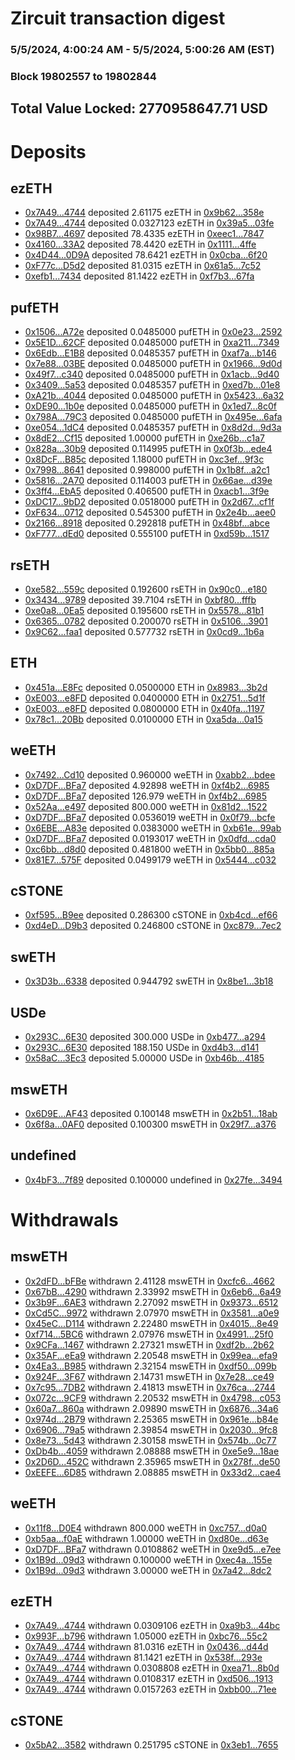 # Zircuit transaction digest
### 5/5/2024, 4:00:24 AM - 5/5/2024, 5:00:26 AM (EST)
### Block 19802557 to 19802844

## Total Value Locked: 2770958647.71 USD

# Deposits
## ezETH
- [0x7A49...4744](https://etherscan.io/address/0x7A493Be5c2ce014cD049Bf178a1ac0Db1B434744) deposited 2.61175 ezETH in [0x9b62...358e](https://etherscan.io/tx/0x7A493Be5c2ce014cD049Bf178a1ac0Db1B434744)
- [0x7A49...4744](https://etherscan.io/address/0x7A493Be5c2ce014cD049Bf178a1ac0Db1B434744) deposited 0.0327123 ezETH in [0x39a5...03fe](https://etherscan.io/tx/0x7A493Be5c2ce014cD049Bf178a1ac0Db1B434744)
- [0x98B7...4697](https://etherscan.io/address/0x98B7e317448702c5e16489B873910D662E554697) deposited 78.4335 ezETH in [0xeec1...7847](https://etherscan.io/tx/0x98B7e317448702c5e16489B873910D662E554697)
- [0x4160...33A2](https://etherscan.io/address/0x41604cF1204CF67f0C58d1aC1db84338713c33A2) deposited 78.4420 ezETH in [0x1111...4ffe](https://etherscan.io/tx/0x41604cF1204CF67f0C58d1aC1db84338713c33A2)
- [0x4D44...0D9A](https://etherscan.io/address/0x4D44Db475348d44Afaa5b6efa7d5CCA87aB90D9A) deposited 78.6421 ezETH in [0x0cba...6f20](https://etherscan.io/tx/0x4D44Db475348d44Afaa5b6efa7d5CCA87aB90D9A)
- [0xF77c...D5d2](https://etherscan.io/address/0xF77cDCc45c2BC8f0a107D14EEE5168cF1914D5d2) deposited 81.0315 ezETH in [0x61a5...7c52](https://etherscan.io/tx/0xF77cDCc45c2BC8f0a107D14EEE5168cF1914D5d2)
- [0xefb1...7434](https://etherscan.io/address/0xefb1886408c1889E85416a95305831146CE67434) deposited 81.1422 ezETH in [0xf7b3...67fa](https://etherscan.io/tx/0xefb1886408c1889E85416a95305831146CE67434)
## pufETH
- [0x1506...A72e](https://etherscan.io/address/0x1506B44552F170620C197A174945F66B725CA72e) deposited 0.0485000 pufETH in [0x0e23...2592](https://etherscan.io/tx/0x1506B44552F170620C197A174945F66B725CA72e)
- [0x5E1D...62CF](https://etherscan.io/address/0x5E1DE3fB2Be2C5C8c39c8f684f6A1E162eE162CF) deposited 0.0485000 pufETH in [0xa211...7349](https://etherscan.io/tx/0x5E1DE3fB2Be2C5C8c39c8f684f6A1E162eE162CF)
- [0x6Edb...E1B8](https://etherscan.io/address/0x6Edb5C281a5fC7c7b7866e90fEc3740679a7E1B8) deposited 0.0485357 pufETH in [0xaf7a...b146](https://etherscan.io/tx/0x6Edb5C281a5fC7c7b7866e90fEc3740679a7E1B8)
- [0x7e88...03BE](https://etherscan.io/address/0x7e882A94E2f1D49E78865CA672AAaaA55a2803BE) deposited 0.0485000 pufETH in [0x1966...9d0d](https://etherscan.io/tx/0x7e882A94E2f1D49E78865CA672AAaaA55a2803BE)
- [0x49f7...c340](https://etherscan.io/address/0x49f76251a978219D577f2d30E44B624F041ac340) deposited 0.0485000 pufETH in [0x1acb...9d40](https://etherscan.io/tx/0x49f76251a978219D577f2d30E44B624F041ac340)
- [0x3409...5a53](https://etherscan.io/address/0x340913fC3C29bdcbAb3f4D8F5EE6b189C33c5a53) deposited 0.0485357 pufETH in [0xed7b...01e8](https://etherscan.io/tx/0x340913fC3C29bdcbAb3f4D8F5EE6b189C33c5a53)
- [0xA21b...4044](https://etherscan.io/address/0xA21bc362E6edFB3A02593e03d781b90549e04044) deposited 0.0485000 pufETH in [0x5423...6a32](https://etherscan.io/tx/0xA21bc362E6edFB3A02593e03d781b90549e04044)
- [0xDE90...1b0e](https://etherscan.io/address/0xDE90B28C0e6081ce40ca2f486C132AAD7dDe1b0e) deposited 0.0485000 pufETH in [0x1ed7...8c0f](https://etherscan.io/tx/0xDE90B28C0e6081ce40ca2f486C132AAD7dDe1b0e)
- [0x798A...79C3](https://etherscan.io/address/0x798A75b15a782Df4a0f3aA30B3F909b576aF79C3) deposited 0.0485000 pufETH in [0x495e...6afa](https://etherscan.io/tx/0x798A75b15a782Df4a0f3aA30B3F909b576aF79C3)
- [0xe054...1dC4](https://etherscan.io/address/0xe0540aA4535cadDbA4c44b05674c4B44D71E1dC4) deposited 0.0485357 pufETH in [0x8d2d...9d3a](https://etherscan.io/tx/0xe0540aA4535cadDbA4c44b05674c4B44D71E1dC4)
- [0x8dE2...Cf15](https://etherscan.io/address/0x8dE20de40a7A125652BAefF763Bd5648df71Cf15) deposited 1.00000 pufETH in [0xe26b...c1a7](https://etherscan.io/tx/0x8dE20de40a7A125652BAefF763Bd5648df71Cf15)
- [0x828a...30b9](https://etherscan.io/address/0x828a82632Ad9DEd7749b35D0E4465456609830b9) deposited 0.114995 pufETH in [0x0f3b...ede4](https://etherscan.io/tx/0x828a82632Ad9DEd7749b35D0E4465456609830b9)
- [0x8DcF...B85c](https://etherscan.io/address/0x8DcF5430847842D84A0774588794Bd444447B85c) deposited 1.18000 pufETH in [0xc3ef...9f3c](https://etherscan.io/tx/0x8DcF5430847842D84A0774588794Bd444447B85c)
- [0x7998...8641](https://etherscan.io/address/0x7998bfc384eF551E44bCEcF2aB807B2c87A98641) deposited 0.998000 pufETH in [0x1b8f...a2c1](https://etherscan.io/tx/0x7998bfc384eF551E44bCEcF2aB807B2c87A98641)
- [0x5816...2A70](https://etherscan.io/address/0x58164dE3F737b8cE1bC3f343D51073D0168d2A70) deposited 0.114003 pufETH in [0x66ae...d39e](https://etherscan.io/tx/0x58164dE3F737b8cE1bC3f343D51073D0168d2A70)
- [0x3ff4...EbA5](https://etherscan.io/address/0x3ff484D2DBD8642BD806fC2ee16df3f3B9F0EbA5) deposited 0.406500 pufETH in [0xacb1...3f9e](https://etherscan.io/tx/0x3ff484D2DBD8642BD806fC2ee16df3f3B9F0EbA5)
- [0xDC17...9bD2](https://etherscan.io/address/0xDC17DB2031A532a7842bD540d9765A5678C59bD2) deposited 0.0518000 pufETH in [0x2d67...cf1f](https://etherscan.io/tx/0xDC17DB2031A532a7842bD540d9765A5678C59bD2)
- [0xF634...0712](https://etherscan.io/address/0xF634C74B06e7f2Cf2824d344235BeC05914a0712) deposited 0.545300 pufETH in [0x2e4b...aee0](https://etherscan.io/tx/0xF634C74B06e7f2Cf2824d344235BeC05914a0712)
- [0x2166...8918](https://etherscan.io/address/0x2166447F366dd73B8E24cc296873dB3534e28918) deposited 0.292818 pufETH in [0x48bf...abce](https://etherscan.io/tx/0x2166447F366dd73B8E24cc296873dB3534e28918)
- [0xF777...dEd0](https://etherscan.io/address/0xF7778710a7EB8Bd24DF457F0a203358Fd639dEd0) deposited 0.555100 pufETH in [0xd59b...1517](https://etherscan.io/tx/0xF7778710a7EB8Bd24DF457F0a203358Fd639dEd0)
## rsETH
- [0xe582...559c](https://etherscan.io/address/0xe58225bd21f04CE2afcA3DFa22Fcd6c35cf8559c) deposited 0.192600 rsETH in [0x90c0...e180](https://etherscan.io/tx/0xe58225bd21f04CE2afcA3DFa22Fcd6c35cf8559c)
- [0x3434...9789](https://etherscan.io/address/0x34349c5569e7B846c3558961552D2202760A9789) deposited 39.7104 rsETH in [0xbf80...fffb](https://etherscan.io/tx/0x34349c5569e7B846c3558961552D2202760A9789)
- [0xe0a8...0Ea5](https://etherscan.io/address/0xe0a83Fc81815A5C14e032E268b1eA689eAd10Ea5) deposited 0.195600 rsETH in [0x5578...81b1](https://etherscan.io/tx/0xe0a83Fc81815A5C14e032E268b1eA689eAd10Ea5)
- [0x6365...0782](https://etherscan.io/address/0x6365ad62EA2530427e9F800dE0891400c7840782) deposited 0.200070 rsETH in [0x5106...3901](https://etherscan.io/tx/0x6365ad62EA2530427e9F800dE0891400c7840782)
- [0x9C62...faa1](https://etherscan.io/address/0x9C6200dFa78255996C23aABa6dF0189F27Affaa1) deposited 0.577732 rsETH in [0x0cd9...1b6a](https://etherscan.io/tx/0x9C6200dFa78255996C23aABa6dF0189F27Affaa1)
## ETH
- [0x451a...E8Fc](https://etherscan.io/address/0x451aF40F5d0BbA1a41e69d0d3e258AbC726aE8Fc) deposited 0.0500000 ETH in [0x8983...3b2d](https://etherscan.io/tx/0x451aF40F5d0BbA1a41e69d0d3e258AbC726aE8Fc)
- [0xE003...e8FD](https://etherscan.io/address/0xE003F0340609D901C0aC0903f5F98c9B2704e8FD) deposited 0.0400000 ETH in [0x2751...5d1f](https://etherscan.io/tx/0xE003F0340609D901C0aC0903f5F98c9B2704e8FD)
- [0xE003...e8FD](https://etherscan.io/address/0xE003F0340609D901C0aC0903f5F98c9B2704e8FD) deposited 0.0800000 ETH in [0x40fa...1197](https://etherscan.io/tx/0xE003F0340609D901C0aC0903f5F98c9B2704e8FD)
- [0x78c1...20Bb](https://etherscan.io/address/0x78c17d37f0d78949Ff7B66804cF26468AF7d20Bb) deposited 0.0100000 ETH in [0xa5da...0a15](https://etherscan.io/tx/0x78c17d37f0d78949Ff7B66804cF26468AF7d20Bb)
## weETH
- [0x7492...Cd10](https://etherscan.io/address/0x749212F9ae9d82393928BA973d8796a2eFF4Cd10) deposited 0.960000 weETH in [0xabb2...bdee](https://etherscan.io/tx/0x749212F9ae9d82393928BA973d8796a2eFF4Cd10)
- [0xD7DF...BFa7](https://etherscan.io/address/0xD7DF7E085214743530afF339aFC420c7c720BFa7) deposited 4.92898 weETH in [0xf4b2...6985](https://etherscan.io/tx/0xD7DF7E085214743530afF339aFC420c7c720BFa7)
- [0xD7DF...BFa7](https://etherscan.io/address/0xD7DF7E085214743530afF339aFC420c7c720BFa7) deposited 126.979 weETH in [0xf4b2...6985](https://etherscan.io/tx/0xD7DF7E085214743530afF339aFC420c7c720BFa7)
- [0x52Aa...e497](https://etherscan.io/address/0x52Aa899454998Be5b000Ad077a46Bbe360F4e497) deposited 800.000 weETH in [0x81d2...1522](https://etherscan.io/tx/0x52Aa899454998Be5b000Ad077a46Bbe360F4e497)
- [0xD7DF...BFa7](https://etherscan.io/address/0xD7DF7E085214743530afF339aFC420c7c720BFa7) deposited 0.0536019 weETH in [0x0f79...bcfe](https://etherscan.io/tx/0xD7DF7E085214743530afF339aFC420c7c720BFa7)
- [0x6EBE...A83e](https://etherscan.io/address/0x6EBED17c48b2eC70a6e7A90adEEF12773A93A83e) deposited 0.0383000 weETH in [0xb61e...99ab](https://etherscan.io/tx/0x6EBED17c48b2eC70a6e7A90adEEF12773A93A83e)
- [0xD7DF...BFa7](https://etherscan.io/address/0xD7DF7E085214743530afF339aFC420c7c720BFa7) deposited 0.0193017 weETH in [0x0dfd...cda0](https://etherscan.io/tx/0xD7DF7E085214743530afF339aFC420c7c720BFa7)
- [0xc6bb...d8d0](https://etherscan.io/address/0xc6bb172E230a2BcbF600aF4E68C7a622Dc2Ad8d0) deposited 0.481800 weETH in [0x5bb0...885a](https://etherscan.io/tx/0xc6bb172E230a2BcbF600aF4E68C7a622Dc2Ad8d0)
- [0x81E7...575F](https://etherscan.io/address/0x81E76139D2BF2454ED0d51fCa4E185A49221575F) deposited 0.0499179 weETH in [0x5444...c032](https://etherscan.io/tx/0x81E76139D2BF2454ED0d51fCa4E185A49221575F)
## cSTONE
- [0xf595...B9ee](https://etherscan.io/address/0xf59541987DFEEECbb3d63ceed4668e5f620DB9ee) deposited 0.286300 cSTONE in [0xb4cd...ef66](https://etherscan.io/tx/0xf59541987DFEEECbb3d63ceed4668e5f620DB9ee)
- [0xd4eD...D9b3](https://etherscan.io/address/0xd4eD6e0fD4B6b25044694337140eD20f50b4D9b3) deposited 0.246800 cSTONE in [0xc879...7ec2](https://etherscan.io/tx/0xd4eD6e0fD4B6b25044694337140eD20f50b4D9b3)
## swETH
- [0x3D3b...6338](https://etherscan.io/address/0x3D3bc5C7bE21E2355d0aB36dB1B43DAdDb446338) deposited 0.944792 swETH in [0x8be1...3b18](https://etherscan.io/tx/0x3D3bc5C7bE21E2355d0aB36dB1B43DAdDb446338)
## USDe
- [0x293C...6E30](https://etherscan.io/address/0x293C6937D8D82e05B01335F7B33FBA0c8e256E30) deposited 300.000 USDe in [0xb477...a294](https://etherscan.io/tx/0x293C6937D8D82e05B01335F7B33FBA0c8e256E30)
- [0x293C...6E30](https://etherscan.io/address/0x293C6937D8D82e05B01335F7B33FBA0c8e256E30) deposited 188.150 USDe in [0xd4b3...d141](https://etherscan.io/tx/0x293C6937D8D82e05B01335F7B33FBA0c8e256E30)
- [0x58aC...3Ec3](https://etherscan.io/address/0x58aCA655FbA9B2eEdcAd8b9D94cdaE98AA063Ec3) deposited 5.00000 USDe in [0xb46b...4185](https://etherscan.io/tx/0x58aCA655FbA9B2eEdcAd8b9D94cdaE98AA063Ec3)
## mswETH
- [0x6D9E...AF43](https://etherscan.io/address/0x6D9EFfa9B6C1003e02d50E01de5A340Abf00AF43) deposited 0.100148 mswETH in [0x2b51...18ab](https://etherscan.io/tx/0x6D9EFfa9B6C1003e02d50E01de5A340Abf00AF43)
- [0x6f8a...0AF0](https://etherscan.io/address/0x6f8a8cE768f726E8E6323cB45007FEbC12f90AF0) deposited 0.100300 mswETH in [0x29f7...a376](https://etherscan.io/tx/0x6f8a8cE768f726E8E6323cB45007FEbC12f90AF0)
## undefined
- [0x4bF3...7f89](https://etherscan.io/address/0x4bF351A1c7b6EA8cB9d02f7b7F220aD59CFf7f89) deposited 0.100000 undefined in [0x27fe...3494](https://etherscan.io/tx/0x4bF351A1c7b6EA8cB9d02f7b7F220aD59CFf7f89)
# Withdrawals
## mswETH
- [0x2dFD...bFBe](https://etherscan.io/address/0x2dFD6b7603d3B86dBFB64E62afE85Bfdaee9bFBe) withdrawn 2.41128 mswETH in [0xcfc6...4662](https://etherscan.io/tx/0x2dFD6b7603d3B86dBFB64E62afE85Bfdaee9bFBe)
- [0x67bB...4290](https://etherscan.io/address/0x67bB6c6236a7E9710E3A1E8167378d45fd0d4290) withdrawn 2.33992 mswETH in [0x6eb6...6a49](https://etherscan.io/tx/0x67bB6c6236a7E9710E3A1E8167378d45fd0d4290)
- [0x3b9F...6AE3](https://etherscan.io/address/0x3b9F52c2fdBd2181Fac984B4193E790916ad6AE3) withdrawn 2.27092 mswETH in [0x9373...6512](https://etherscan.io/tx/0x3b9F52c2fdBd2181Fac984B4193E790916ad6AE3)
- [0xCd5C...9972](https://etherscan.io/address/0xCd5C3CB9DeCa51185f287F9258204C6CA7759972) withdrawn 2.07970 mswETH in [0x3581...a0e9](https://etherscan.io/tx/0xCd5C3CB9DeCa51185f287F9258204C6CA7759972)
- [0x45eC...D114](https://etherscan.io/address/0x45eC3885CF5CDDaBd4f9bB43FB6910F5577DD114) withdrawn 2.22480 mswETH in [0x4015...8e49](https://etherscan.io/tx/0x45eC3885CF5CDDaBd4f9bB43FB6910F5577DD114)
- [0xf714...5BC6](https://etherscan.io/address/0xf7149dB4199A2Ae3DBc7CF1f7DBE199e2F785BC6) withdrawn 2.07976 mswETH in [0x4991...25f0](https://etherscan.io/tx/0xf7149dB4199A2Ae3DBc7CF1f7DBE199e2F785BC6)
- [0x9CFa...1467](https://etherscan.io/address/0x9CFa194E8901A7a632c2B554fFc2Cb75CAad1467) withdrawn 2.27321 mswETH in [0xdf2b...2b62](https://etherscan.io/tx/0x9CFa194E8901A7a632c2B554fFc2Cb75CAad1467)
- [0x35AF...eEa9](https://etherscan.io/address/0x35AF42fF6aa716F23ef3EDca0434E5EDb961eEa9) withdrawn 2.20548 mswETH in [0x99ea...efa9](https://etherscan.io/tx/0x35AF42fF6aa716F23ef3EDca0434E5EDb961eEa9)
- [0x4Ea3...B985](https://etherscan.io/address/0x4Ea3cA1c29db4A02DB879042F873346Cfb17B985) withdrawn 2.32154 mswETH in [0xdf50...099b](https://etherscan.io/tx/0x4Ea3cA1c29db4A02DB879042F873346Cfb17B985)
- [0x924F...3F67](https://etherscan.io/address/0x924FE85CF553DfF1a84C2985D7AF49F39D1c3F67) withdrawn 2.14731 mswETH in [0x7e28...ce49](https://etherscan.io/tx/0x924FE85CF553DfF1a84C2985D7AF49F39D1c3F67)
- [0x7c95...7DB2](https://etherscan.io/address/0x7c95BBf7908044c8B56A9C739Bbe62f7ba6e7DB2) withdrawn 2.41813 mswETH in [0x76ca...2744](https://etherscan.io/tx/0x7c95BBf7908044c8B56A9C739Bbe62f7ba6e7DB2)
- [0x072c...9CF9](https://etherscan.io/address/0x072c344DcFF170B9Ff7Bc1303d53Fd4429859CF9) withdrawn 2.20532 mswETH in [0x4798...c053](https://etherscan.io/tx/0x072c344DcFF170B9Ff7Bc1303d53Fd4429859CF9)
- [0x60a7...860a](https://etherscan.io/address/0x60a780612592CaF8c95182353D384e1Ee748860a) withdrawn 2.09890 mswETH in [0x6876...34a6](https://etherscan.io/tx/0x60a780612592CaF8c95182353D384e1Ee748860a)
- [0x974d...2B79](https://etherscan.io/address/0x974dF20025b5c2beE0c5aD759ec30813431e2B79) withdrawn 2.25365 mswETH in [0x961e...b84e](https://etherscan.io/tx/0x974dF20025b5c2beE0c5aD759ec30813431e2B79)
- [0x6906...79a5](https://etherscan.io/address/0x69064a755A2cCedD953E7FB66C32E70437De79a5) withdrawn 2.39854 mswETH in [0x2030...9fc8](https://etherscan.io/tx/0x69064a755A2cCedD953E7FB66C32E70437De79a5)
- [0x8e73...5d43](https://etherscan.io/address/0x8e7360B1d1BaF42f683c3239C07429A5C93D5d43) withdrawn 2.30158 mswETH in [0x574b...0c77](https://etherscan.io/tx/0x8e7360B1d1BaF42f683c3239C07429A5C93D5d43)
- [0xDb4b...4059](https://etherscan.io/address/0xDb4b468f778c18C01711D79FcA562f4dA47a4059) withdrawn 2.08888 mswETH in [0xe5e9...18ae](https://etherscan.io/tx/0xDb4b468f778c18C01711D79FcA562f4dA47a4059)
- [0x2D6D...452C](https://etherscan.io/address/0x2D6Db0e3BF6035FE4c8Ea613b7dA3813D0A8452C) withdrawn 2.35965 mswETH in [0x278f...de50](https://etherscan.io/tx/0x2D6Db0e3BF6035FE4c8Ea613b7dA3813D0A8452C)
- [0xEEFE...6D85](https://etherscan.io/address/0xEEFE53FB61a007f7ABc699Ff120Bc77f995a6D85) withdrawn 2.08885 mswETH in [0x33d2...cae4](https://etherscan.io/tx/0xEEFE53FB61a007f7ABc699Ff120Bc77f995a6D85)
## weETH
- [0x11f8...D0E4](https://etherscan.io/address/0x11f87318B7DbA75A74D7EF5CD78B04fa81D7D0E4) withdrawn 800.000 weETH in [0xc757...d0a0](https://etherscan.io/tx/0x11f87318B7DbA75A74D7EF5CD78B04fa81D7D0E4)
- [0xb5aa...f0aE](https://etherscan.io/address/0xb5aa70E6C5550BB6F9a9F96e9334b4F41D90f0aE) withdrawn 1.00000 weETH in [0xd80e...d63e](https://etherscan.io/tx/0xb5aa70E6C5550BB6F9a9F96e9334b4F41D90f0aE)
- [0xD7DF...BFa7](https://etherscan.io/address/0xD7DF7E085214743530afF339aFC420c7c720BFa7) withdrawn 0.0108862 weETH in [0xe9d5...e7ee](https://etherscan.io/tx/0xD7DF7E085214743530afF339aFC420c7c720BFa7)
- [0x1B9d...09d3](https://etherscan.io/address/0x1B9d81e4BE4664FB4021c32c83AC366224C009d3) withdrawn 0.100000 weETH in [0xec4a...155e](https://etherscan.io/tx/0x1B9d81e4BE4664FB4021c32c83AC366224C009d3)
- [0x1B9d...09d3](https://etherscan.io/address/0x1B9d81e4BE4664FB4021c32c83AC366224C009d3) withdrawn 3.00000 weETH in [0x7a42...8dc2](https://etherscan.io/tx/0x1B9d81e4BE4664FB4021c32c83AC366224C009d3)
## ezETH
- [0x7A49...4744](https://etherscan.io/address/0x7A493Be5c2ce014cD049Bf178a1ac0Db1B434744) withdrawn 0.0309106 ezETH in [0xa9b3...44bc](https://etherscan.io/tx/0x7A493Be5c2ce014cD049Bf178a1ac0Db1B434744)
- [0x993F...b796](https://etherscan.io/address/0x993F2a2757702d5db5462f6c11a57244F4Ebb796) withdrawn 1.05000 ezETH in [0xbc76...55c2](https://etherscan.io/tx/0x993F2a2757702d5db5462f6c11a57244F4Ebb796)
- [0x7A49...4744](https://etherscan.io/address/0x7A493Be5c2ce014cD049Bf178a1ac0Db1B434744) withdrawn 81.0316 ezETH in [0x0436...d44d](https://etherscan.io/tx/0x7A493Be5c2ce014cD049Bf178a1ac0Db1B434744)
- [0x7A49...4744](https://etherscan.io/address/0x7A493Be5c2ce014cD049Bf178a1ac0Db1B434744) withdrawn 81.1421 ezETH in [0x538f...293e](https://etherscan.io/tx/0x7A493Be5c2ce014cD049Bf178a1ac0Db1B434744)
- [0x7A49...4744](https://etherscan.io/address/0x7A493Be5c2ce014cD049Bf178a1ac0Db1B434744) withdrawn 0.0308808 ezETH in [0xea71...8b0d](https://etherscan.io/tx/0x7A493Be5c2ce014cD049Bf178a1ac0Db1B434744)
- [0x7A49...4744](https://etherscan.io/address/0x7A493Be5c2ce014cD049Bf178a1ac0Db1B434744) withdrawn 0.0108317 ezETH in [0xd506...1913](https://etherscan.io/tx/0x7A493Be5c2ce014cD049Bf178a1ac0Db1B434744)
- [0x7A49...4744](https://etherscan.io/address/0x7A493Be5c2ce014cD049Bf178a1ac0Db1B434744) withdrawn 0.0157263 ezETH in [0xbb00...71ee](https://etherscan.io/tx/0x7A493Be5c2ce014cD049Bf178a1ac0Db1B434744)
## cSTONE
- [0x5bA2...3582](https://etherscan.io/address/0x5bA29AF60E27E655E7a0f4e298bccC0673303582) withdrawn 0.251795 cSTONE in [0x3eb1...7655](https://etherscan.io/tx/0x5bA29AF60E27E655E7a0f4e298bccC0673303582)
